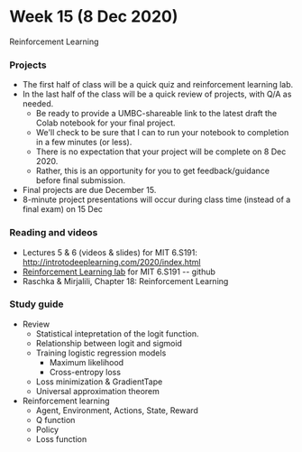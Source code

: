 
# Week 15 (8 Dec 2020)

Reinforcement Learning

### Projects

* The first half of class will be a quick quiz and reinforcement learning lab.
* In the last half of the class will be a quick review of projects, with Q/A as needed.
    * Be ready to provide a UMBC-shareable link to the latest draft the Colab notebook for your final project.
    * We'll check to be sure that I can to run your notebook to completion in a few minutes (or less).
    * There is no expectation that your project will be complete on 8 Dec 2020.
    * Rather, this is an opportunity for you to get feedback/guidance before final submission.
* Final projects are due December 15. 
* 8-minute project presentations will occur during class time (instead of a final exam) on 15 Dec

### Reading and videos

* Lectures 5 & 6 (videos & slides) for MIT 6.S191: http://introtodeeplearning.com/2020/index.html
* [Reinforcement Learning lab](https://github.com/aamini/introtodeeplearning/blob/master/lab3/RL.ipynb) for MIT 6.S191 -- github
* Raschka & Mirjalili, Chapter 18: Reinforcement Learning

### Study guide

* Review
    * Statistical intepretation of the logit function.
    * Relationship between logit and sigmoid
    * Training logistic regression models
        * Maximum likelihood
        * Cross-entropy loss
    * Loss minimization & GradientTape
    * Universal approximation theorem
* Reinforcement learning
    * Agent, Environment, Actions, State, Reward
    * Q function
    * Policy
    * Loss function
